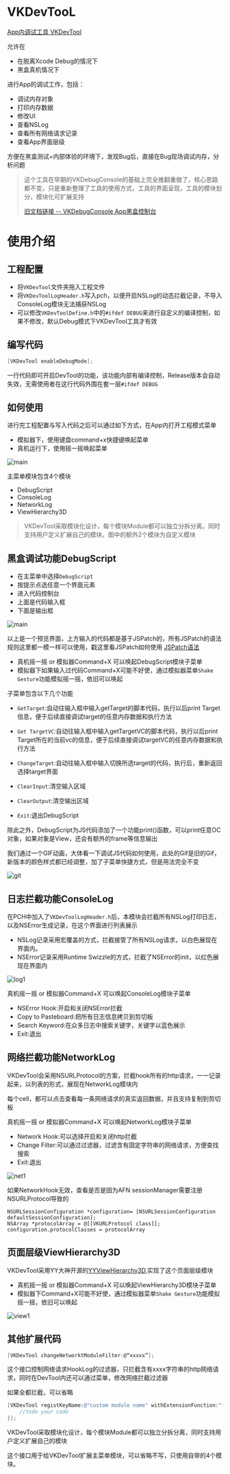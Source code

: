 # VKDevTooL

[App内调试工具 VKDevTool](https://github.com/Awhisper/VKDevTool)

允许在

- 在脱离Xcode Debug的情况下
- 黑盒真机情况下

进行App的调试工作，包括：

- 调试内存对象
- 打印内存数据
- 修改UI
- 查看NSLog
- 查看所有网络请求记录
- 查看App界面层级

方便在黑盒测试+内部体验的环境下，发现Bug后，直接在Bug现场调试内存，分析问题


>这个工具在早期的VKDebugConsole的基础上完全推翻重做了，核心思路都不变，只是重新整理了工具的使用方式，工具的界面呈现，工具的模块划分，模块化可扩展支持
>
>[旧文档链接 -- VKDebugConsole App黑盒控制台](http://awhisper.github.io/2016/05/22/VKDebugConsole-App%E9%BB%91%E7%9B%92%E6%8E%A7%E5%88%B6%E5%8F%B0/)

# 使用介绍
<!--more-->

## 工程配置

- 将`VKDevTool`文件夹拖入工程文件
- 将`VKDevToolLogHeader.h`写入pch，以便开启NSLog的动态拦截记录，不导入ConsoleLog模块无法捕获NSLog
- 可以修改`VKDevToolDefine.h`中的`#ifdef DEBUG`来进行自定义的编译控制，如果不修改，默认Debug模式下VKDevTool工具才有效

## 编写代码

```objectivec
[VKDevTool enableDebugMode];
```

一行代码即可开启DevTool的功能，该功能内部有编译控制，Release版本会自动失效，无需使用者在这行代码外围在套一层`#ifdef DEBUG`


## 如何使用

进行完工程配置与写入代码之后可以通过如下方式，在App内打开工程模式菜单

- 模拟器下，使用键盘command+x快捷键唤起菜单
- 真机运行下，使用摇一摇唤起菜单


![main](http://o7bhtwerg.bkt.clouddn.com/devtoolmain.jpeg)


主菜单模块包含4个模块
- DebugScript
- ConsoleLog
- NetworkLog
- ViewHierarchy3D

>VKDevTool采取模块化设计，每个模块Module都可以独立分拆分离，同时支持用户定义扩展自己的模块，图中的额外2个模块为自定义模块


## 黑盒调试功能DebugScript

- 在主菜单中选择`DebugScript`
- 按提示点选任意一个界面元素
- 进入代码控制台
- 上面是代码输入框
- 下面是输出框

![main](http://o7bhtwerg.bkt.clouddn.com/devscript1.jpeg)


以上是一个预览界面，上方输入的代码都是基于JSPatch的，所有JSPatch的语法规则这里都一模一样可以使用，戳这里看JSPatch如何使用 [JSPatch语法](https://github.com/bang590/JSPatch/wiki)

- 真机摇一摇 or 模拟器Command+X 可以唤起DebugScript模块子菜单
- 模拟器下如果输入过代码Command+X可能不好使，通过模拟器菜单`Shake Gesture`功能模拟摇一摇，依旧可以唤起

子菜单包含以下几个功能

- `GetTarget`:自动往输入框中输入getTarget的脚本代码，执行以后print Target信息，便于后续直接调试target的任意内存数据和执行方法

- `Get TargetVC`:自动往输入框中输入getTargetVC的脚本代码，执行以后print Target所在的当前vc的信息，便于后续直接调试targetVC的任意内存数据和执行方法

- `ChangeTarget`:自动往输入框中输入切换所选target的代码，执行后，重新返回选择target界面

- `ClearInput`:清空输入区域

- `ClearOutput`:清空输出区域

- `Exit`:退出DebugScript

除此之外，DebugScript为JS代码添加了一个功能print()函数，可以print任意OC对象，如果对象是View，还会有额外的frame等信息输出

我们通过一个GIF动画，大体看一下调试JS代码如何使用，此处的Gif是旧的Gif，新版本的颜色样式都已经调整，加了子菜单快捷方式，但是用法完全不变

![git](http://ww2.sinaimg.cn/mw690/678c3e91jw1f4cejgkcipg20900gfasa.gif)


## 日志拦截功能ConsoleLog

在PCH中加入了`VKDevToolLogHeader.h`后，本模块会拦截所有NSLog打印日志，以及NSError生成记录，在这个界面进行列表展示

- NSLog记录采用宏覆盖的方式，拦截接管了所有NSLog请求，以白色展现在界面内。
- NSError记录采用Runtime Swizzle的方式，拦截了NSError的init，以红色展现在界面内

![log1](http://o7bhtwerg.bkt.clouddn.com/debuglog2.jpeg)

真机摇一摇 or 模拟器Command+X 可以唤起ConsoleLog模块子菜单

- NSError Hook:开启和关闭NSError拦截
- Copy to Pasteboard:把所有日志信息拷贝到剪切板
- Search Keyword:在众多日志中搜索关键字，关键字以蓝色展示
- Exit:退出

## 网络拦截功能NetworkLog

VKDevTool会采用NSURLProtocol的方案，拦截hook所有的http请求，一一记录起来，以列表的形式，展现在NetworkLog模块内

每个cell，都可以点击查看每一条网络请求的真实返回数据，并且支持复制到剪切板

真机摇一摇 or 模拟器Command+X 可以唤起NetworkLog模块子菜单

- Network Hook:可以选择开启和关闭http拦截
- Change Filter:可以通过过滤器，过滤含有固定字符串的网络请求，方便查找搜索
- Exit:退出

![net1](http://o7bhtwerg.bkt.clouddn.com/devnet1.jpeg)

如果NetworkHook无效，查看是否是因为AFN sessionManager需要注册NSURLProtocol导致的

```objectivce
NSURLSessionConfiguration *configuration= [NSURLSessionConfiguration defaultSessionConfiguration];
NSArray *protocolArray = @[[VKURLProtocol class]];
configuration.protocolClasses = protocolArray
```

## 页面层级ViewHierarchy3D

VKDevTool采用YY大神开源的[YYViewHierarchy3D](https://github.com/ibireme/YYViewHierarchy3D),实现了这个页面层级模块

- 真机摇一摇 or 模拟器Command+X 可以唤起ViewHierarchy3D模块子菜单
- 模拟器下Command+X可能不好使，通过模拟器菜单`Shake Gesture`功能模拟摇一摇，依旧可以唤起

![view1](http://o7bhtwerg.bkt.clouddn.com/devview1.jpeg)

## 其他扩展代码

```objectivec
[VKDevTool changeNetworktModuleFilter:@“xxxxx”];
```
这个接口控制网络请求HookLog的过滤器，只拦截含有xxxx字符串的http网络请求，同时在DevTool内还可以通过菜单，修改网络拦截过滤器

如果全都拦截，可以省略


```objectivec
[VKDevTool registKeyName:@"custom module name" withExtensionFunction:^{
    //todo your code
}];
```
VKDevTool采取模块化设计，每个模块Module都可以独立分拆分离，同时支持用户定义扩展自己的模块

这个接口用于给VKDevTool扩展主菜单模块，可以省略不写，只使用自带的4个模块。

